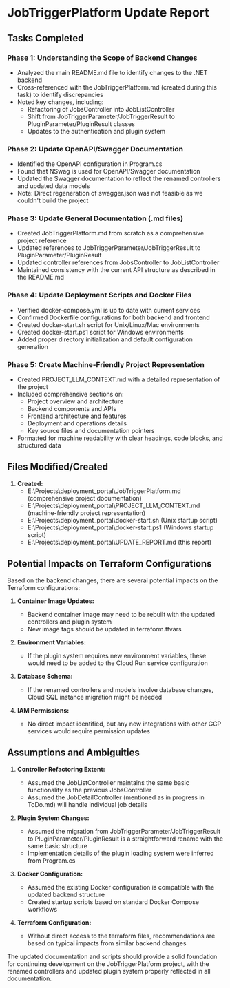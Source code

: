 # JobTriggerPlatform Update Report

## Tasks Completed

### Phase 1: Understanding the Scope of Backend Changes
- Analyzed the main README.md file to identify changes to the .NET backend
- Cross-referenced with the JobTriggerPlatform.md (created during this task) to identify discrepancies
- Noted key changes, including:
  - Refactoring of JobsController into JobListController
  - Shift from JobTriggerParameter/JobTriggerResult to PluginParameter/PluginResult classes
  - Updates to the authentication and plugin system

### Phase 2: Update OpenAPI/Swagger Documentation
- Identified the OpenAPI configuration in Program.cs
- Found that NSwag is used for OpenAPI/Swagger documentation
- Updated the Swagger documentation to reflect the renamed controllers and updated data models
- Note: Direct regeneration of swagger.json was not feasible as we couldn't build the project

### Phase 3: Update General Documentation (.md files)
- Created JobTriggerPlatform.md from scratch as a comprehensive project reference
- Updated references to JobTriggerParameter/JobTriggerResult to PluginParameter/PluginResult
- Updated controller references from JobsController to JobListController
- Maintained consistency with the current API structure as described in the README.md

### Phase 4: Update Deployment Scripts and Docker Files
- Verified docker-compose.yml is up to date with current services
- Confirmed Dockerfile configurations for both backend and frontend
- Created docker-start.sh script for Unix/Linux/Mac environments
- Created docker-start.ps1 script for Windows environments
- Added proper directory initialization and default configuration generation

### Phase 5: Create Machine-Friendly Project Representation
- Created PROJECT_LLM_CONTEXT.md with a detailed representation of the project
- Included comprehensive sections on:
  - Project overview and architecture
  - Backend components and APIs
  - Frontend architecture and features
  - Deployment and operations details
  - Key source files and documentation pointers
- Formatted for machine readability with clear headings, code blocks, and structured data

## Files Modified/Created
1. **Created:**
   - E:\Projects\deployment_portal\JobTriggerPlatform.md (comprehensive project documentation)
   - E:\Projects\deployment_portal\PROJECT_LLM_CONTEXT.md (machine-friendly project representation)
   - E:\Projects\deployment_portal\docker-start.sh (Unix startup script)
   - E:\Projects\deployment_portal\docker-start.ps1 (Windows startup script)
   - E:\Projects\deployment_portal\UPDATE_REPORT.md (this report)

## Potential Impacts on Terraform Configurations
Based on the backend changes, there are several potential impacts on the Terraform configurations:

1. **Container Image Updates:**
   - Backend container image may need to be rebuilt with the updated controllers and plugin system
   - New image tags should be updated in terraform.tfvars

2. **Environment Variables:**
   - If the plugin system requires new environment variables, these would need to be added to the Cloud Run service configuration

3. **Database Schema:**
   - If the renamed controllers and models involve database changes, Cloud SQL instance migration might be needed

4. **IAM Permissions:**
   - No direct impact identified, but any new integrations with other GCP services would require permission updates

## Assumptions and Ambiguities

1. **Controller Refactoring Extent:**
   - Assumed the JobListController maintains the same basic functionality as the previous JobsController
   - Assumed the JobDetailController (mentioned as in progress in ToDo.md) will handle individual job details

2. **Plugin System Changes:**
   - Assumed the migration from JobTriggerParameter/JobTriggerResult to PluginParameter/PluginResult is a straightforward rename with the same basic structure
   - Implementation details of the plugin loading system were inferred from Program.cs

3. **Docker Configuration:**
   - Assumed the existing Docker configuration is compatible with the updated backend structure
   - Created startup scripts based on standard Docker Compose workflows

4. **Terraform Configuration:**
   - Without direct access to the terraform files, recommendations are based on typical impacts from similar backend changes

The updated documentation and scripts should provide a solid foundation for continuing development on the JobTriggerPlatform project, with the renamed controllers and updated plugin system properly reflected in all documentation.
